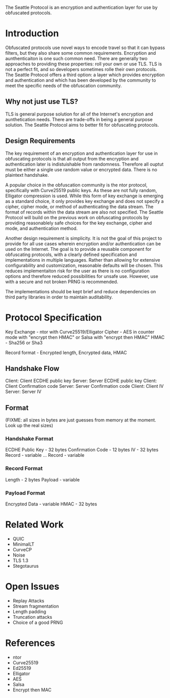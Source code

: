 The Seattle Protocol is an encryption and authentication layer for use by obfuscated
protocols.

Introduction
============

Obfuscated protocols use novel ways to encode travel so that it can bypass filters,
but they also share some common requirements. Encryption and aunthenticaiton is one
such common need. There are generally two approaches to providing these properties:
roll your own or use TLS. TLS is not a perfect fit, and so developers sometimes
rolle their own protocols. The Seattle Protocol offers a third option: a layer which
provides encryption and authentication and which has been developed by the community to
meet the specific needs of the obfuscation community.

Why not just use TLS?
---------------------

TLS is general purpose solution for all of the Internet's encryption and aunthetication
needs. There are trade-offs in being a general purpose solution. The Seattle Protocol
aims to better fit for obfuscating protocols.

Design Requirements
-------------------

The key requirement of an encryption and authentication layer for use in obfuscating
protocols is that all output from the encryption and authentication later is
indistuishable from randomness. Therefore all ouptut must be either a single use
random value or encrypted data. There is no plaintext handshake.

A popular choice in the obfuscation community is the ntor protocol, specifically with
Curve25519 public keys. As these are not fully random, Elligator compression is used.
While this form of key exchange is emerging as a standard choice, it only provides
key exchange and does not specify a cipher, cipher mode, or method of authenticating
the data stream. The format of records within the data stream are also not specified.
The Seattle Protocol will build on the previous work on obfuscating protocols by
providing reasonablely safe choices for the key exchange, cipher and mode, and
authentication method.

Another design requirement is simplicity. It is not the goal of this project to provide
for all use cases wherein encryption and/or authentication can be used on the Internet.
The goal is to provide a reusable component for obfuscating protocols, with a clearly
defined specification and implementations in multiple languages. Rather than allowing
for extensive configurability and customization, reasonable defaults will be chosen.
This reduces implementaiton risk for the user as there is no configuration options and
therefore reduced possibilities for unsafe use. However, use with a secure and not
broken PRNG is recommended.

The implementations should be kept brief and reduce dependencies on third party
libraries in order to maintain auditability.

Protocol Specification
======================

Key Exchange - ntor with Curve25519/Elligator
Cipher - AES in counter mode with "encrypt then HMAC" or Salsa with "encrypt then HMAC"
HMAC - Sha256 or Sha3

Record format - Encrypted length, Encrypted data, HMAC

Handshake Flow
--------------

Client: Client ECDHE public key
Server: Server ECDHE public key
Client: Client Confirmation code
Server: Server Confirmation code
Client: Client IV
Server: Server IV

Format
------

(FIXME: all sizes in bytes are just guesses from memory at the moment. Look up the real sizes)

### Handshake Format

ECDHE Public Key - 32 bytes
Confirmation Code - 12 bytes
IV - 32 bytes
Record - variable
...
Record - variable

### Record Format

Length - 2 bytes
Payload - variable

### Payload Format

Encrypted Data - variable
HMAC - 32 bytes

Related Work
============

- QUIC
- MinimalLT
- CurveCP
- Noise
- TLS 1.3
- Stegotaurus

Open Issues
===========

- Replay Attacks
- Stream fragmentation
- Length padding
- Truncation attacks
- Choice of a good PRNG

References
==========

- ntor
- Curve25519
- Ed25519
- Elligator
- AES
- Salsa
- Encrypt then MAC
